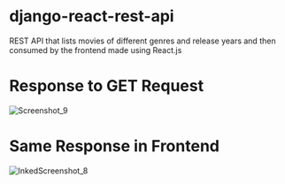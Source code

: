 # django-react-rest-api

REST API that lists movies of different genres and release years and then consumed by the frontend made using React.js



# Response to GET Request

![Screenshot_9](https://github.com/AbdulelahAdam/django-react-rest-api/assets/58626327/f36a003e-8a48-4d83-a203-335a85de3e26)




# Same Response in Frontend


![InkedScreenshot_8](https://github.com/AbdulelahAdam/django-react-rest-api/assets/58626327/5a69795b-a38d-44f5-b710-0001dc415e79)
